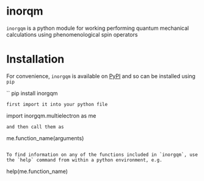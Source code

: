 # inorqm

`inorgqm` is a python module for working performing quantum mechanical calculations using phenomenological spin operators

# Installation

For convenience, `inorgqm` is available on [PyPI](https://pypi.org/project/inorgqm/) and so can be installed using `pip`

``
pip install inorgqm
```
first import it into your python file
```
import inorgqm.multielectron as me
```
and then call them as 
```
me.function_name(arguments)
```

To find information on any of the functions included in `inorgqm`, use the `help` command from within a python environment, e.g.

```
help(me.function_name)
```
